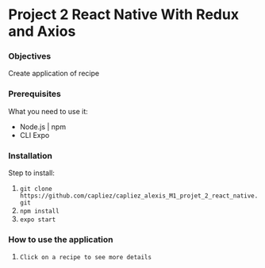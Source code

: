 # Project 2 React Native With Redux and Axios

### Objectives

Create application of recipe

### Prerequisites

What you need to use it:
  * Node.js | npm
  * CLI Expo

### Installation

Step to install:
  1. ``` git clone https://github.com/capliez/capliez_alexis_M1_projet_2_react_native.git ```
  2. ``` npm install ```
  3. ``` expo start ```

### How to use the application

1. ``` Click on a recipe to see more details ```

